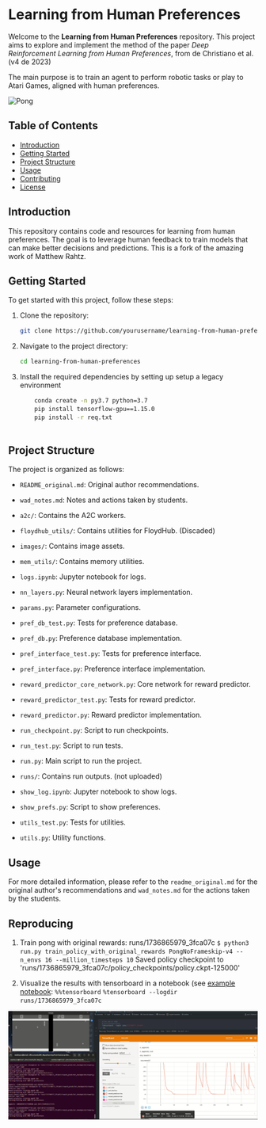 # Learning from Human Preferences

Welcome to the **Learning from Human Preferences** repository. This project aims 
to explore and implement the method of the paper *Deep Reinforcement Learning from Human Preferences*,  from de Christiano et al.(v4 de 2023)

The main purpose is to train an agent to perform robotic tasks or play to Atari Games, aligned  with human preferences.

![Pong](images/pong.gif)

## Table of Contents
- [Introduction](#introduction)
- [Getting Started](#getting-started)
- [Project Structure](#project-structure)
- [Usage](#usage)
- [Contributing](#contributing)
- [License](#license)

## Introduction

This repository contains code and resources for learning from human preferences. The goal is to leverage human feedback to train models that can make better decisions and predictions.
This is a fork of the amazing work of Matthew Rahtz.

## Getting Started

To get started with this project, follow these steps:

1. Clone the repository:
    ```bash
    git clone https://github.com/yourusername/learning-from-human-preferences.git
    ```
2. Navigate to the project directory:
    ```bash
    cd learning-from-human-preferences
    ```
3. Install the required dependencies by setting up setup a legacy environment

    ```bash
        conda create -n py3.7 python=3.7
        pip install tensorflow-gpu==1.15.0
        pip install -r req.txt
        
    ```

## Project Structure

The project is organized as follows:
- `README_original.md`: Original author recommendations.
- `wad_notes.md`: Notes and actions taken by students.

- `a2c/`: Contains the A2C workers.
- `floydhub_utils/`: Contains utilities for FloydHub. (Discaded)
- `images/`: Contains image assets.
- `mem_utils/`: Contains memory utilities.
- `logs.ipynb`: Jupyter notebook for logs.
- `nn_layers.py`: Neural network layers implementation.
- `params.py`: Parameter configurations.
- `pref_db_test.py`: Tests for preference database.
- `pref_db.py`: Preference database implementation.
- `pref_interface_test.py`: Tests for preference interface.
- `pref_interface.py`: Preference interface implementation.
- `reward_predictor_core_network.py`: Core network for reward predictor.
- `reward_predictor_test.py`: Tests for reward predictor.
- `reward_predictor.py`: Reward predictor implementation.
- `run_checkpoint.py`: Script to run checkpoints.
- `run_test.py`: Script to run tests.
- `run.py`: Main script to run the project.
- `runs/`: Contains run outputs. (not uploaded)
- `show_log.ipynb`: Jupyter notebook to show logs.
- `show_prefs.py`: Script to show preferences.
- `utils_test.py`: Tests for utilities.
- `utils.py`: Utility functions.


## Usage


For more detailed information, please refer to the `readme_original.md` for the original author's recommendations and `wad_notes.md` for the actions taken by the students.

## Reproducing
1. Train pong with original rewards: runs/1736865979_3fca07c
`$ python3 run.py train_policy_with_original_rewards PongNoFrameskip-v4 --n_envs 16 --million_timesteps 10`
Saved policy checkpoint to 'runs/1736865979_3fca07c/policy_checkpoints/policy.ckpt-125000'

2. Visualize the results with tensorboard in a notebook (see [example notebook](logs.ipynb):
`%%tensorboard`
`%tensorboard --logdir runs/1736865979_3fca07c`

![Example of experiment](images/Atari_exp.png)